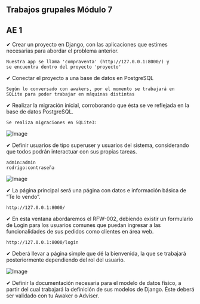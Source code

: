 Trabajos grupales Módulo 7
--------------
AE 1
--------------
✔ Crear un proyecto en Django, con las aplicaciones que estimes necesarias para abordar el
problema anterior.

    Nuestra app se llama 'compraventa' (http://127.0.0.1:8000/) y 
    se encuentra dentro del proyecto 'proyecto'

✔ Conectar el proyecto a una base de datos en PostgreSQL

    Según lo conversado con awakers, por el momento se trabajará en 
    SQLite para poder trabajar en máquinas distintas


✔ Realizar la migración inicial, corroborando que ésta se ve reflejada en la base de datos
PostgreSQL.

    Se realiza migraciones en SQLite3:

![Image](https://raw.githubusercontent.com/rodrigolfh/pythonmodulo7/main/img_readme/base.png)



✔ Definir usuarios de tipo superuser y usuarios del sistema, considerando que todos podrán
interactuar con sus propias tareas.

    admin:admin
    rodrigo:contraseña

![Image](https://raw.githubusercontent.com/rodrigolfh/pythonmodulo7/main/img_readme/usuarios.png)



✔ La página principal será una página con datos e información básica de “Te lo vendo”.

    http://127.0.0.1:8000/

✔ En esta ventana abordaremos el RFW-002, debiendo existir un formulario de Login para los usuarios
comunes que puedan ingresar a las funcionalidades de sus pedidos como clientes en área web.

    http://127.0.0.1:8000/login

✔ Deberá llevar a página simple que dé la bienvenida, la que se trabajará posteriormente
dependiendo del rol del usuario.

![Image](https://raw.githubusercontent.com/rodrigolfh/pythonmodulo7/main/img_readme/hola.png)


✔ Definir la documentación necesaria para el modelo de datos físico, a partir del cual trabajará la
definición de sus modelos de Django. Éste deberá ser validado con tu Awaker o Adviser.